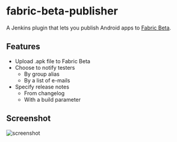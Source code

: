 # fabric-beta-publisher
A Jenkins plugin that lets you publish Android apps to [Fabric Beta](https://docs.fabric.io/android/beta/overview.html).

## Features

* Upload .apk file to Fabric Beta
* Choose to notify testers
  * By group alias
  * By a list of e-mails
* Specify release notes
  * From changelog
  * With a build parameter

## Screenshot

![screenshot](http://i.imgur.com/YH3fkOA.png)
